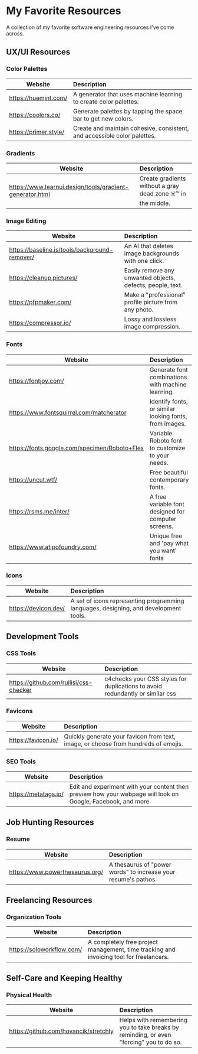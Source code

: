 # My Favorite Resources

A collection of my favorite software engineering resources I've come across.

## UX/UI Resources

### Color Palettes

| Website               | Description                                                              |
| --------------------- |:------------------------------------------------------------------------ |
| https://huemint.com/  | A generator that uses machine learning to create color palettes.         |
| https://coolors.co/   | Generate palettes by tapping the space bar to get new colors.            |
| https://primer.style/ | Create and maintain cohesive, consistent, and accessible color palettes. |

### Gradients

| Website                                                  | Description                                                  |
| -------------------------------------------------------- |:------------------------------------------------------------ |
| https://www.learnui.design/tools/gradient-generator.html | Create gradients without a gray dead zone ☠️™ in the middle. |

### Image Editing

| Website                                       | Description                                                |
|-----------------------------------------------|:-----------------------------------------------------------|
| https://baseline.is/tools/background-remover/ | An AI that deletes image backgrounds with one click.       |
| https://cleanup.pictures/                     | Easily remove any unwanted objects, defects, people, text. |
| https://pfpmaker.com/                         | Make a "professional" profile picture from any photo.      |
| https://compressor.io/                        | Lossy and lossless image compression.                      |

### Fonts

| Website                                       | Description                                            |
|-----------------------------------------------|:-------------------------------------------------------|
| https://fontjoy.com/                          | Generate font combinations with machine learning.      |
| https://www.fontsquirrel.com/matcherator      | Identify fonts, or similar looking fonts, from images. |
| https://fonts.google.com/specimen/Roboto+Flex | Variable Roboto font to customize to your needs.       |
| https://uncut.wtf/                            | Free beautiful contemporary fonts.                     |
| https://rsms.me/inter/                        | A free variable font designed for computer screens.    |
| https://www.atipofoundry.com/                 | Unique free and 'pay what you want' fonts              |

### Icons

| Website              | Description                                                                          |
| -------------------- |:------------------------------------------------------------------------------------ |
| https://devicon.dev/ | A set of icons representing programming languages, designing, and development tools. |

## Development Tools

### CSS Tools

| Website                                | Description                                                                 |
| -------------------------------------- |:--------------------------------------------------------------------------- |
| https://github.com/ruilisi/css-checker | c4checks your CSS styles for duplications to avoid redundantly or similar css |

### Favicons

| Website             | Description                                                                        |
| ------------------- |:---------------------------------------------------------------------------------- |
| https://favicon.io/ | Quickly generate your favicon from text, image, or choose from hundreds of emojis. |

### SEO Tools

| Website              | Description                                                                                                 |
| -------------------- |:----------------------------------------------------------------------------------------------------------- |
| https://metatags.io/ | Edit and experiment with your content then preview how your webpage will look on Google, Facebook, and more |

## Job Hunting Resources

### Resume

| Website                         | Description                                                   |
|---------------------------------|:--------------------------------------------------------------|
| https://www.powerthesaurus.org/ | A thesaurus of "power words" to increase your resume's pathos |

## Freelancing Resources

### Organization Tools

| Website                   | Description                                                                             |
| ------------------------- |:--------------------------------------------------------------------------------------- |
| https://soloworkflow.com/ | A completely free project management, time tracking and invoicing tool for freelancers. |

## Self-Care and Keeping Healthy

### Physical Health

| Website                               | Description                                                                             |
|---------------------------------------|:----------------------------------------------------------------------------------------|
| https://github.com/hovancik/stretchly | Helps with remembering you to take breaks by reminding, or even "forcing" you to do so. |
